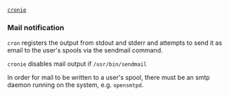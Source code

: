 
[`cronie`](https://github.com/cronie-crond/cronie)

### Mail notification

`cron` registers the output from stdout and stderr and attempts to send it as email to the user's spools 
via the sendmail command.

`cronie` disables mail output if `/usr/bin/sendmail`

In order for mail to be written to a user's spool, there must be an smtp daemon running on the system, e.g. `opensmtpd`.
